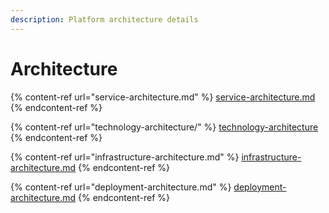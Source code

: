 ```yaml
---
description: Platform architecture details
---
```


# Architecture

{% content-ref url="service-architecture.md" %}
[service-architecture.md](service-architecture.md)
{% endcontent-ref %}

{% content-ref url="technology-architecture/" %}
[technology-architecture](technology-architecture/)
{% endcontent-ref %}

{% content-ref url="infrastructure-architecture.md" %}
[infrastructure-architecture.md](infrastructure-architecture.md)
{% endcontent-ref %}

{% content-ref url="deployment-architecture.md" %}
[deployment-architecture.md](deployment-architecture.md)
{% endcontent-ref %}

